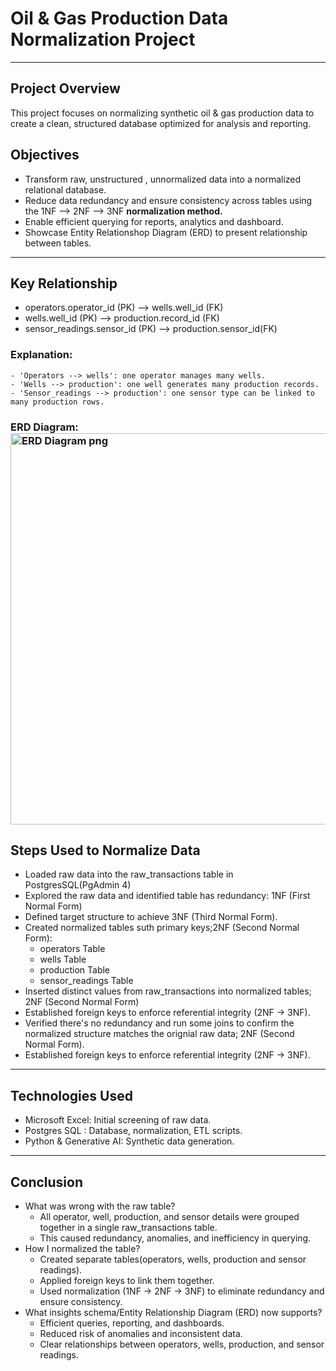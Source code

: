 # Oil & Gas Production Data Normalization Project 

---

## Project Overview 
This project focuses on normalizing synthetic oil & gas production data to create a clean, structured database optimized for analysis and reporting. 

## Objectives
  - Transform raw, unstructured , unnormalized data into a normalized relational database.
  - Reduce data redundancy and ensure consistency across tables using the 1NF --> 2NF --> 3NF **normalization method.**
  - Enable efficient querying for reports, analytics and dashboard.
  - Showcase Entity Relationshop Diagram (ERD) to present relationship between tables.

---

## Key Relationship 
  - operators.operator_id (PK) --> wells.well_id (FK)
  - wells.well_id (PK) --> production.record_id (FK)
  - sensor_readings.sensor_id (PK) --> production.sensor_id(FK)
### Explanation: 
    - 'Operators --> wells': one operator manages many wells. 
    - 'Wells --> production': one well generates many production records. 
    - 'Sensor_readings --> production': one sensor type can be linked to many production rows. 
    
### ERD Diagram: <img width="1110" height="626" alt="ERD Diagram png" src="https://github.com/user-attachments/assets/1ac4767a-7ece-48be-9f39-daa92510add4" />

## Steps Used to Normalize Data 
  - Loaded raw data into the raw_transactions table in PostgresSQL(PgAdmin 4)
  - Explored the raw data and identified table has redundancy: 1NF (First Normal Form)
  - Defined target structure to achieve 3NF (Third Normal Form). 
  - Created normalized tables suth primary keys;2NF (Second Normal Form):
    - operators Table
    - wells Table
    - production Table 
    - sensor_readings Table 
  - Inserted distinct values from raw_transactions into normalized tables; 2NF (Second Normal Form)
  - Established foreign keys to enforce referential integrity (2NF → 3NF).
  - Verified there's no redundancy and run some joins to confirm the normalized structure matches the orignial raw data; 2NF (Second Normal Form).
  - Established foreign keys to enforce referential integrity (2NF → 3NF).

---
## Technologies Used
  - Microsoft Excel: Initial screening of raw data.
  - Postgres SQL : Database, normalization, ETL scripts.
  - Python & Generative AI: Synthetic data generation. 

---
## Conclusion 
  - What was wrong with the raw table? 
      - All operator, well, production, and sensor details were grouped together in a single raw_transactions table.
      - This caused redundancy, anomalies, and inefficiency in querying.
  - How I normalized the table? 
      - Created separate tables(operators, wells, production and sensor readings). 
      - Applied foreign keys to link them together.
      - Used normalization (1NF → 2NF → 3NF) to eliminate redundancy and ensure consistency.
  - What insights schema/Entity Relationship Diagram (ERD) now supports?
      - Efficient queries, reporting, and dashboards.
      - Reduced risk of anomalies and inconsistent data.
      - Clear relationships between operators, wells, production, and sensor readings.









